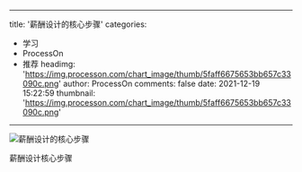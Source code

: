 
---
title: '薪酬设计的核心步骤'
categories: 
 - 学习
 - ProcessOn
 - 推荐
headimg: 'https://img.processon.com/chart_image/thumb/5faff6675653bb657c33090c.png'
author: ProcessOn
comments: false
date: 2021-12-19 15:22:59
thumbnail: 'https://img.processon.com/chart_image/thumb/5faff6675653bb657c33090c.png'
---

<div>   
<img class="thumb" alt="薪酬设计的核心步骤" src="https://img.processon.com/chart_image/thumb/5faff6675653bb657c33090c.png" referrerpolicy="no-referrer">
<p>薪酬设计核心步骤</p>  
</div>
            